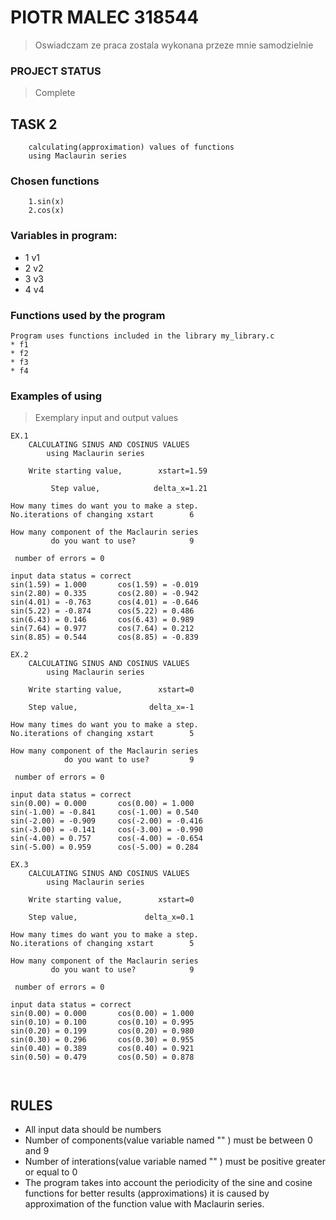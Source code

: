 # PIOTR MALEC 318544
> Oswiadczam ze praca zostala wykonana przeze mnie samodzielnie
### PROJECT STATUS 
> Complete 
## TASK 2
        calculating(approximation) values of functions 
        using Maclaurin series
 ### Chosen functions

        1.sin(x)
        2.cos(x)

### Variables in program:
* 1 v1
* 2 v2 
* 3 v3 
* 4 v4
### Functions used by the program
    Program uses functions included in the library my_library.c
    * f1
    * f2
    * f3
    * f4
### Examples of using 
> Exemplary input and output  values
```
EX.1
	CALCULATING SINUS AND COSINUS VALUES
		using Maclaurin series

 	Write starting value,  		 xstart=1.59

	     Step value,			delta_x=1.21

How many times do want you to make a step.
No.iterations of changing xstart		6

How many component of the Maclaurin series
	     do you want to use?			9

 number of errors = 0 

input data status = correct
sin(1.59) = 1.000 		cos(1.59) = -0.019
sin(2.80) = 0.335 		cos(2.80) = -0.942
sin(4.01) = -0.763 		cos(4.01) = -0.646
sin(5.22) = -0.874 		cos(5.22) = 0.486
sin(6.43) = 0.146 		cos(6.43) = 0.989
sin(7.64) = 0.977 		cos(7.64) = 0.212
sin(8.85) = 0.544 		cos(8.85) = -0.839

EX.2
	CALCULATING SINUS AND COSINUS VALUES
		using Maclaurin series

 	Write starting value,  		 xstart=0       

	Step value,			       delta_x=-1

How many times do want you to make a step.
No.iterations of changing xstart		5

How many component of the Maclaurin series
         	do you want to use?			9

 number of errors = 0 

input data status = correct
sin(0.00) = 0.000 		cos(0.00) = 1.000
sin(-1.00) = -0.841     cos(-1.00) = 0.540
sin(-2.00) = -0.909     cos(-2.00) = -0.416
sin(-3.00) = -0.141 	cos(-3.00) = -0.990
sin(-4.00) = 0.757 		cos(-4.00) = -0.654
sin(-5.00) = 0.959 		cos(-5.00) = 0.284

EX.3
	CALCULATING SINUS AND COSINUS VALUES
		using Maclaurin series

 	Write starting value,  		 xstart=0

	Step value,			      delta_x=0.1

How many times do want you to make a step.
No.iterations of changing xstart		5

How many component of the Maclaurin series
	     do you want to use?			9

 number of errors = 0 

input data status = correct
sin(0.00) = 0.000 		cos(0.00) = 1.000
sin(0.10) = 0.100 		cos(0.10) = 0.995
sin(0.20) = 0.199 		cos(0.20) = 0.980
sin(0.30) = 0.296 		cos(0.30) = 0.955
sin(0.40) = 0.389 		cos(0.40) = 0.921
sin(0.50) = 0.479 		cos(0.50) = 0.878



```
## RULES
* All input data should be numbers
* Number of  components(value variable named ""  ) must be between 0 and 9
* Number of interations(value variable named ""  ) must be positive greater or equal to 0 
* The program takes into account the periodicity of the sine  and cosine functions for better results (approximations)
it is caused by approximation of the function value with Maclaurin series.
